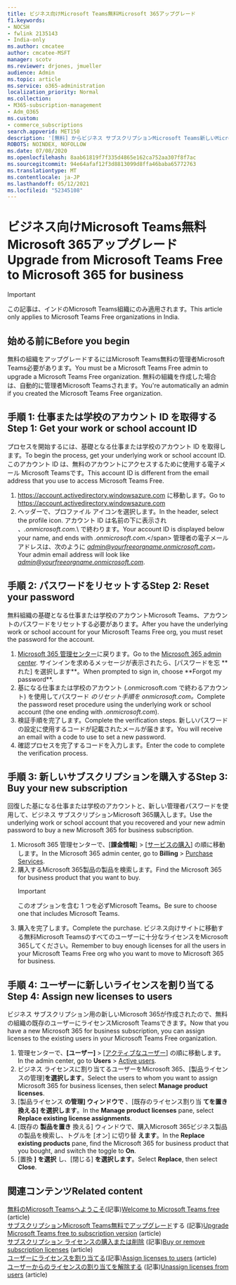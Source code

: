 ```yaml
---
title: ビジネス向けMicrosoft Teams無料Microsoft 365アップグレード
f1.keywords:
- NOCSH
- fwlink 2135143
- India-only
ms.author: cmcatee
author: cmcatee-MSFT
manager: scotv
ms.reviewer: drjones, jmueller
audience: Admin
ms.topic: article
ms.service: o365-administration
localization_priority: Normal
ms.collection:
- M365-subscription-management
- Adm_O365
ms.custom:
- commerce_subscriptions
search.appverid: MET150
description: '[無料] からビジネス サブスクリプションMicrosoft Teams新しいMicrosoft 365アップグレードする方法について学習します。'
ROBOTS: NOINDEX, NOFOLLOW
ms.date: 07/08/2020
ms.openlocfilehash: 8aab61819f7f335d4865e162ca752aa307f8f7ac
ms.sourcegitcommit: 94e64afaf12f3d8813099d8ffa46baba65772763
ms.translationtype: MT
ms.contentlocale: ja-JP
ms.lasthandoff: 05/12/2021
ms.locfileid: "52345108"
---
```

# <a name="upgrade-from-microsoft-teams-free-to-microsoft-365-for-business"></a><span data-ttu-id="7c989-103">ビジネス向けMicrosoft Teams無料Microsoft 365アップグレード</span><span class="sxs-lookup"><span data-stu-id="7c989-103">Upgrade from Microsoft Teams Free to Microsoft 365 for business</span></span>

> [!IMPORTANT]
> <span data-ttu-id="7c989-104">この記事は、インドのMicrosoft Teams組織にのみ適用されます。</span><span class="sxs-lookup"><span data-stu-id="7c989-104">This article only applies to Microsoft Teams Free organizations in India.</span></span>

## <a name="before-you-begin"></a><span data-ttu-id="7c989-105">始める前に</span><span class="sxs-lookup"><span data-stu-id="7c989-105">Before you begin</span></span>

<span data-ttu-id="7c989-106">無料の組織をアップグレードするにはMicrosoft Teams無料の管理者Microsoft Teams必要があります。</span><span class="sxs-lookup"><span data-stu-id="7c989-106">You must be a Microsoft Teams Free admin to upgrade a Microsoft Teams Free organization.</span></span> <span data-ttu-id="7c989-107">無料の組織を作成した場合は、自動的に管理者Microsoft Teamsされます。</span><span class="sxs-lookup"><span data-stu-id="7c989-107">You're automatically an admin if you created the Microsoft Teams Free organization.</span></span>

## <a name="step-1-get-your-work-or-school-account-id"></a><span data-ttu-id="7c989-108">手順 1: 仕事または学校のアカウント ID を取得する</span><span class="sxs-lookup"><span data-stu-id="7c989-108">Step 1: Get your work or school account ID</span></span>

<span data-ttu-id="7c989-109">プロセスを開始するには、基礎となる仕事または学校のアカウント ID を取得します。</span><span class="sxs-lookup"><span data-stu-id="7c989-109">To begin the process, get your underlying work or school account ID.</span></span> <span data-ttu-id="7c989-110">このアカウント ID は、無料のアカウントにアクセスするために使用する電子メール Microsoft Teamsです。</span><span class="sxs-lookup"><span data-stu-id="7c989-110">This account ID is different from the email address that you use to access Microsoft Teams Free.</span></span>

1. <span data-ttu-id="7c989-111"><a href="https://go.microsoft.com/fwlink/p/?linkid=2134797" target="_blank"><https://account.activedirectory.windowsazure.com></a> に移動します。</span><span class="sxs-lookup"><span data-stu-id="7c989-111">Go to <a href="https://go.microsoft.com/fwlink/p/?linkid=2134797" target="_blank"><https://account.activedirectory.windowsazure.com></a></span></span>
2. <span data-ttu-id="7c989-112">ヘッダーで、プロファイル アイコンを選択します。</span><span class="sxs-lookup"><span data-stu-id="7c989-112">In the header, select the profile icon.</span></span> <span data-ttu-id="7c989-113">アカウント ID は名前の下に表示され *、.onmicrosoft.com*.\ で終わります。</span><span class="sxs-lookup"><span data-stu-id="7c989-113">Your account ID is displayed below your name, and ends with *.onmicrosoft.com*.\</span></span>
    <span data-ttu-id="7c989-114">管理者の電子メール アドレスは、次のように *admin@yourfreeorgname.onmicrosoft.com。*</span><span class="sxs-lookup"><span data-stu-id="7c989-114">Your admin email address will look like *admin@yourfreeorgname.onmicrosoft.com*.</span></span>

## <a name="step-2-reset-your-password"></a><span data-ttu-id="7c989-115">手順 2: パスワードをリセットする</span><span class="sxs-lookup"><span data-stu-id="7c989-115">Step 2: Reset your password</span></span>

<span data-ttu-id="7c989-116">無料組織の基礎となる仕事または学校のアカウントMicrosoft Teams、アカウントのパスワードをリセットする必要があります。</span><span class="sxs-lookup"><span data-stu-id="7c989-116">After you have the underlying work or school account for your Microsoft Teams Free org, you must reset the password for the account.</span></span>

1. <span data-ttu-id="7c989-117">
            <a href="https://go.microsoft.com/fwlink/p/?linkid=2024339" target="_blank">Microsoft 365 管理センター</a>に戻ります。</span><span class="sxs-lookup"><span data-stu-id="7c989-117">Go to the <a href="https://go.microsoft.com/fwlink/p/?linkid=2024339" target="_blank">Microsoft 365 admin center</a>.</span></span> <span data-ttu-id="7c989-118">サインインを求めるメッセージが表示されたら、[パスワードを忘 **れた] を選択します**。</span><span class="sxs-lookup"><span data-stu-id="7c989-118">When prompted to sign in, choose **Forgot my password**.</span></span>
2. <span data-ttu-id="7c989-119">基になる仕事または学校のアカウント (.onmicrosoft.com で終わるアカウント) を使用してパスワード *のリセット手順を onmicrosoft.com。*</span><span class="sxs-lookup"><span data-stu-id="7c989-119">Complete the password reset procedure using the underlying work or school account (the one ending with *.onmicrosoft.com*).</span></span>
3. <span data-ttu-id="7c989-120">検証手順を完了します。</span><span class="sxs-lookup"><span data-stu-id="7c989-120">Complete the verification steps.</span></span> <span data-ttu-id="7c989-121">新しいパスワードの設定に使用するコードが記載されたメールが届きます。</span><span class="sxs-lookup"><span data-stu-id="7c989-121">You will receive an email with a code to use to set a new password.</span></span>
4. <span data-ttu-id="7c989-122">確認プロセスを完了するコードを入力します。</span><span class="sxs-lookup"><span data-stu-id="7c989-122">Enter the code to complete the verification process.</span></span>

## <a name="step-3-buy-your-new-subscription"></a><span data-ttu-id="7c989-123">手順 3: 新しいサブスクリプションを購入する</span><span class="sxs-lookup"><span data-stu-id="7c989-123">Step 3: Buy your new subscription</span></span>

<span data-ttu-id="7c989-124">回復した基になる仕事または学校のアカウントと、新しい管理者パスワードを使用して、ビジネス サブスクリプションMicrosoft 365購入します。</span><span class="sxs-lookup"><span data-stu-id="7c989-124">Use the underlying work or school account that you recovered and your new admin password to buy a new Microsoft 365 for business subscription.</span></span>

1. <span data-ttu-id="7c989-125">Microsoft 365 管理センターで、[**課金情報**] > [<a href="https://go.microsoft.com/fwlink/p/?linkid=868433" target="_blank">サービスの購入</a>] の順に移動します。</span><span class="sxs-lookup"><span data-stu-id="7c989-125">In the Microsoft 365 admin center, go to **Billing** > <a href="https://go.microsoft.com/fwlink/p/?linkid=868433" target="_blank">Purchase Services</a>.</span></span>
2. <span data-ttu-id="7c989-126">購入するMicrosoft 365製品の製品を検索します。</span><span class="sxs-lookup"><span data-stu-id="7c989-126">Find the Microsoft 365 for business product that you want to buy.</span></span>
    > [!IMPORTANT]
    > <span data-ttu-id="7c989-127">このオプションを含む 1 つを必ずMicrosoft Teams。</span><span class="sxs-lookup"><span data-stu-id="7c989-127">Be sure to choose one that includes Microsoft Teams.</span></span>
3. <span data-ttu-id="7c989-128">購入を完了します。</span><span class="sxs-lookup"><span data-stu-id="7c989-128">Complete the purchase.</span></span> <span data-ttu-id="7c989-129">ビジネス向けサイトに移動する無料Microsoft Teamsのすべてのユーザーに十分なライセンスをMicrosoft 365してください。</span><span class="sxs-lookup"><span data-stu-id="7c989-129">Remember to buy enough licenses for all the users in your Microsoft Teams Free org who you want to move to Microsoft 365 for business.</span></span>

## <a name="step-4-assign-new-licenses-to-users"></a><span data-ttu-id="7c989-130">手順 4: ユーザーに新しいライセンスを割り当てる</span><span class="sxs-lookup"><span data-stu-id="7c989-130">Step 4: Assign new licenses to users</span></span>

<span data-ttu-id="7c989-131">ビジネス サブスクリプション用の新しいMicrosoft 365が作成されたので、無料の組織の既存のユーザーにライセンスMicrosoft Teamsできます。</span><span class="sxs-lookup"><span data-stu-id="7c989-131">Now that you have a new Microsoft 365 for business subscription, you can assign licenses to the existing users in your Microsoft Teams Free organization.</span></span>

1. <span data-ttu-id="7c989-132">管理センターで、**[ユーザー]** > <a href="https://go.microsoft.com/fwlink/p/?linkid=834822" target="_blank">[アクティブなユーザー]</a> の順に移動します。</span><span class="sxs-lookup"><span data-stu-id="7c989-132">In the admin center, go to **Users** > <a href="https://go.microsoft.com/fwlink/p/?linkid=834822" target="_blank">Active users</a>.</span></span>
2. <span data-ttu-id="7c989-133">ビジネス ライセンスに割り当てるユーザーをMicrosoft 365、[製品ライセンスの管理]**を選択します**。</span><span class="sxs-lookup"><span data-stu-id="7c989-133">Select the users to whom you want to assign Microsoft 365 for business licenses, then select **Manage product licenses**.</span></span>
3. <span data-ttu-id="7c989-134">[製品ライセンス **の管理] ウィンドウで** 、[既存のライセンス割り当 **てを置き換える] を選択します**。</span><span class="sxs-lookup"><span data-stu-id="7c989-134">In the **Manage product licenses** pane, select **Replace existing license assignments**.</span></span>
4. <span data-ttu-id="7c989-135">[既存の **製品を置き** 換える] ウィンドウで、購入Microsoft 365ビジネス製品の製品を検索し、トグルを [オン] に切り替 **えます**。</span><span class="sxs-lookup"><span data-stu-id="7c989-135">In the **Replace existing products** pane, find the Microsoft 365 for business product that you bought, and switch the toggle to **On**.</span></span>
5. <span data-ttu-id="7c989-136">[置換 **] を選択** し、[閉じる] **を選択します**。</span><span class="sxs-lookup"><span data-stu-id="7c989-136">Select **Replace**, then select **Close**.</span></span>

## <a name="related-content"></a><span data-ttu-id="7c989-137">関連コンテンツ</span><span class="sxs-lookup"><span data-stu-id="7c989-137">Related content</span></span>

<span data-ttu-id="7c989-138">[無料のMicrosoft Teamsへようこそ](https://support.microsoft.com/office/6d79a648-6913-4696-9237-ed13de64ae3c)(記事)</span><span class="sxs-lookup"><span data-stu-id="7c989-138">[Welcome to Microsoft Teams free](https://support.microsoft.com/office/6d79a648-6913-4696-9237-ed13de64ae3c) (article)</span></span>\
<span data-ttu-id="7c989-139">[サブスクリプションMicrosoft Teams無料でアップグレード](/microsoftteams/upgrade-freemium)する (記事)</span><span class="sxs-lookup"><span data-stu-id="7c989-139">[Upgrade Microsoft Teams free to subscription version](/microsoftteams/upgrade-freemium) (article)</span></span>\
<span data-ttu-id="7c989-140">[サブスクリプション ライセンスの購入または削除](../licenses/buy-licenses.md) (記事)</span><span class="sxs-lookup"><span data-stu-id="7c989-140">[Buy or remove subscription licenses](../licenses/buy-licenses.md) (article)</span></span>\
<span data-ttu-id="7c989-141">[ユーザーにライセンスを割り当てる](../../admin/manage/assign-licenses-to-users.md)(記事)</span><span class="sxs-lookup"><span data-stu-id="7c989-141">[Assign licenses to users](../../admin/manage/assign-licenses-to-users.md) (article)</span></span>\
<span data-ttu-id="7c989-142">[ユーザーからのライセンスの割り当てを解除する](../../admin/manage/remove-licenses-from-users.md) (記事)</span><span class="sxs-lookup"><span data-stu-id="7c989-142">[Unassign licenses from users](../../admin/manage/remove-licenses-from-users.md) (article)</span></span>
